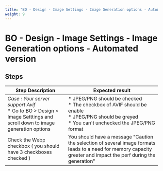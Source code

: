 ```yaml
---
title: "BO - Design - Image Settings - Image Generation options - Automated version"
weight: 9
---
```


# BO - Design - Image Settings - Image Generation options - Automated version
## Steps
| Step Description | Expected result |
| ----- | ----- |
| *Case : Your server support Avif* <br> * Go to BO > Design > Image Setttings and scroll down to image generation options | * JPEG/PNG should be checked <br> * The checkbox of AVIF should be enable<br> * JPEG/PNG should be greyed <br> * You can't unchecked the JPEG/PNG format |
| Check the Webp checkbox ( you should have 3 checkboxes checked ) | You should have a message "Caution the selection of several image formats leads to a need for memory capacity greater and impact the perf during the generation" |

